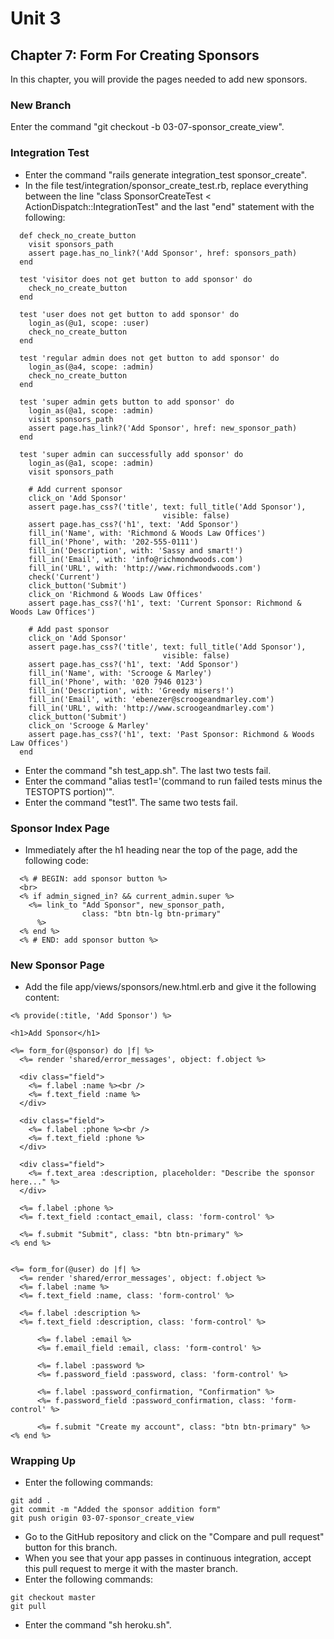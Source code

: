 # Unit 3
## Chapter 7: Form For Creating Sponsors

In this chapter, you will provide the pages needed to add new sponsors.

### New Branch
Enter the command "git checkout -b 03-07-sponsor_create_view".

### Integration Test
* Enter the command "rails generate integration_test sponsor_create".
* In the file test/integration/sponsor_create_test.rb, replace everything between the line "class SponsorCreateTest < ActionDispatch::IntegrationTest" and the last "end" statement with the following:
```
  def check_no_create_button
    visit sponsors_path
    assert page.has_no_link?('Add Sponsor', href: sponsors_path)
  end

  test 'visitor does not get button to add sponsor' do
    check_no_create_button
  end

  test 'user does not get button to add sponsor' do
    login_as(@u1, scope: :user)
    check_no_create_button
  end

  test 'regular admin does not get button to add sponsor' do
    login_as(@a4, scope: :admin)
    check_no_create_button
  end

  test 'super admin gets button to add sponsor' do
    login_as(@a1, scope: :admin)
    visit sponsors_path
    assert page.has_link?('Add Sponsor', href: new_sponsor_path)
  end

  test 'super admin can successfully add sponsor' do
    login_as(@a1, scope: :admin)
    visit sponsors_path
    
    # Add current sponsor
    click_on 'Add Sponsor'
    assert page.has_css?('title', text: full_title('Add Sponsor'),
                                  visible: false)
    assert page.has_css?('h1', text: 'Add Sponsor')
    fill_in('Name', with: 'Richmond & Woods Law Offices')
    fill_in('Phone', with: '202-555-0111')
    fill_in('Description', with: 'Sassy and smart!')
    fill_in('Email', with: 'info@richmondwoods.com')
    fill_in('URL', with: 'http://www.richmondwoods.com')
    check('Current')
    click_button('Submit')
    click_on 'Richmond & Woods Law Offices'
    assert page.has_css?('h1', text: 'Current Sponsor: Richmond & Woods Law Offices')

    # Add past sponsor
    click_on 'Add Sponsor'
    assert page.has_css?('title', text: full_title('Add Sponsor'),
                                  visible: false)
    assert page.has_css?('h1', text: 'Add Sponsor')
    fill_in('Name', with: 'Scrooge & Marley')
    fill_in('Phone', with: '020 7946 0123')
    fill_in('Description', with: 'Greedy misers!')
    fill_in('Email', with: 'ebenezer@scroogeandmarley.com')
    fill_in('URL', with: 'http://www.scroogeandmarley.com')
    click_button('Submit')
    click_on 'Scrooge & Marley'
    assert page.has_css?('h1', text: 'Past Sponsor: Richmond & Woods Law Offices')
  end
```
* Enter the command "sh test_app.sh".  The last two tests fail.
* Enter the command "alias test1='(command to run failed tests minus the TESTOPTS portion)'".
* Enter the command "test1".  The same two tests fail.

### Sponsor Index Page
* Immediately after the h1 heading near the top of the page, add the following code:
```
  <% # BEGIN: add sponsor button %>
  <br>
  <% if admin_signed_in? && current_admin.super %>
    <%= link_to "Add Sponsor", new_sponsor_path,
                class: "btn btn-lg btn-primary"
      %>
  <% end %>
  <% # END: add sponsor button %>
```

### New Sponsor Page
* Add the file app/views/sponsors/new.html.erb and give it the following content:
```
<% provide(:title, 'Add Sponsor') %>

<h1>Add Sponsor</h1>

<%= form_for(@sponsor) do |f| %>
  <%= render 'shared/error_messages', object: f.object %>

  <div class="field">
    <%= f.label :name %><br />
    <%= f.text_field :name %>
  </div>

  <div class="field">
    <%= f.label :phone %><br />
    <%= f.text_field :phone %>
  </div>

  <div class="field">
    <%= f.text_area :description, placeholder: "Describe the sponsor here..." %>
  </div>

  <%= f.label :phone %>
  <%= f.text_field :contact_email, class: 'form-control' %>

  <%= f.submit "Submit", class: "btn btn-primary" %>
<% end %>


<%= form_for(@user) do |f| %>
  <%= render 'shared/error_messages', object: f.object %>
  <%= f.label :name %>
  <%= f.text_field :name, class: 'form-control' %>

  <%= f.label :description %>
  <%= f.text_field :description, class: 'form-control' %>

      <%= f.label :email %>
      <%= f.email_field :email, class: 'form-control' %>

      <%= f.label :password %>
      <%= f.password_field :password, class: 'form-control' %>

      <%= f.label :password_confirmation, "Confirmation" %>
      <%= f.password_field :password_confirmation, class: 'form-control' %>

      <%= f.submit "Create my account", class: "btn btn-primary" %>
<% end %>
```

### Wrapping Up
* Enter the following commands:
```
git add .
git commit -m "Added the sponsor addition form"
git push origin 03-07-sponsor_create_view
```
* Go to the GitHub repository and click on the "Compare and pull request" button for this branch.
* When you see that your app passes in continuous integration, accept this pull request to merge it with the master branch.
* Enter the following commands:
```
git checkout master
git pull
```
* Enter the command "sh heroku.sh". 
